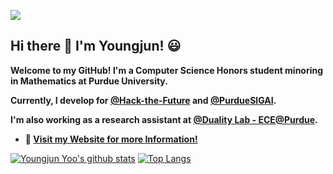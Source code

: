 ![](https://github.com/youngjun-yoo16/Images/blob/main/yellow_white_final_bigsubtitle.png?raw=true)
## Hi there 👋 I'm Youngjun! :smiley:

<!--
**youngjun-yoo16/youngjun-yoo16** is a ✨ _special_ ✨ repository because its `README.md` (this file) appears on your GitHub profile.

Here are some ideas to get you started:

- 🔭 I’m currently working on ...
- 🌱 I’m currently learning ...
- 👯 I’m looking to collaborate on ...
- 🤔 I’m looking for help with ...
- 💬 Ask me about ...
- 📫 How to reach me: ...
- 😄 Pronouns: ...
- ⚡ Fun fact: ...
-->
**Welcome to my GitHub! I'm a Computer Science Honors student minoring in Mathematics at Purdue University.**

**Currently, I develop for [**@Hack-the-Future**](https://github.com/Hack-the-Future) and [**@PurdueSIGAI**](https://github.com/PurdueSIGAI).**

**I'm also working as a research assistant at [**@Duality Lab - ECE@Purdue**](https://github.com/PurdueDualityLab).**

* **:hatching_chick: [Visit my Website for more Information!](https://youngjun-yoo16.github.io/)** 

[![Youngjun Yoo's github stats](https://github-readme-stats.vercel.app/api?username=youngjun-yoo16&count_private=true&show_icons=true&theme=nightowl)](https://github.com/youngjun-yoo16/github-readme-stats) [![Top Langs](https://github-readme-stats.vercel.app/api/top-langs/?username=youngjun-yoo16&layout=compact&hide=MakeFile&theme=nightowl)](https://github.com/youngjun-yoo16/github-readme-stats)
